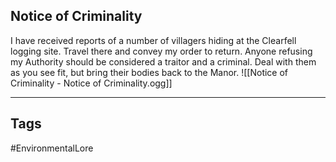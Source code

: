 ## Notice of Criminality
I have received reports of a number of villagers hiding at the Clearfell logging site. Travel there and convey my order to return. Anyone refusing my Authority should be considered a traitor and a criminal. Deal with them as you see fit, but bring their bodies back to the Manor.
![[Notice of Criminality - Notice of Criminality.ogg]]

---
## Tags
#EnvironmentalLore 